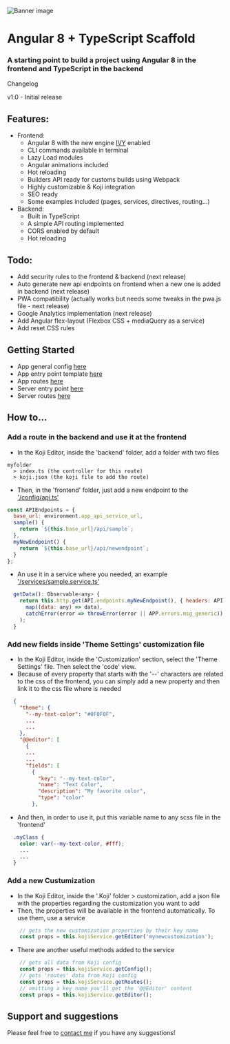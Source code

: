 ![Banner image](https://cdn1.imggmi.com/uploads/2019/6/15/31fa5a47f8863614af591c03dc768ba4-full.png)


# Angular 8 + TypeScript Scaffold

### A starting point to build a project using Angular 8 in the frontend and TypeScript in the backend

Changelog

v1.0 - Initial release


## Features:
- Frontend:
  - Angular 8 with the new engine [IVY](https://blog.angularindepth.com/all-you-need-to-know-about-ivy-the-new-angular-engine-9cde471f42cf) enabled
  - CLI commands available in terminal
  - Lazy Load modules
  - Angular animations included
  - Hot reloading
  - Builders API ready for customs builds using Webpack
  - Highly customizable & Koji integration
  - SEO ready
  - Some examples included (pages, services, directives, routing...)
- Backend:
  - Built in TypeScript
  - A simple API routing implemented
  - CORS enabled by default
  - Hot reloading


## Todo:
- Add security rules to the frontend & backend (next release)
- Auto generate new api endpoints on frontend when a new one is added in backend (next release)
- PWA compatibility (actually works but needs some tweaks in the pwa.js file - next release)
- Google Analytics implementation (next release)
- Add Angular flex-layout (Flexbox CSS + mediaQuery as a service)
- Add reset CSS rules


## Getting Started
- App general config [here](#~/frontend/src/app/config/app.ts)
- App entry point template [here](#~/frontend/src/index.html)
- App routes [here](#~/frontend/src/app/app-routing.module.ts)
- Server entry point [here](#~/backend/index.ts)
- Server routes [here](#~/backend/routes/server.routes.ts)

## How to...

### Add a route in the backend and use it at the frontend
- In the Koji Editor, inside the 'backend' folder, add a folder with two files
```
myfolder 
  > index.ts (the controller for this route)
  > koji.json (the koji file to add the route)
```
- Then, in the 'frontend' folder, just add a new endpoint to the ['/config/api.ts'](#~/frontend/src/app/config/api.ts)
```javascript
const APIEndpoints = {
  base_url: environment.app_api_service_url,
  sample() {
    return `${this.base_url}/api/sample`;
  },
  myNewEndpoint() {
    return `${this.base_url}/api/newendpoint`;
  }
};
```
- An use it in a service where you needed, an example ['/services/sample.service.ts'](#~/frontend/src/app/services/sample.service.ts)
```javascript
  getData(): Observable<any> {
    return this.http.get(API.endpoints.myNewEndpoint(), { headers: API.headers.get() }).pipe(
      map((data: any) => data),
      catchError(error => throwError(error || APP.errors.msg_generic))
    );
  }
```

### Add new fields inside 'Theme Settings' customization file
- In the Koji Editor, inside the 'Customization' section, select the 'Theme Settings' file. Then select the 'code' view.
- Because of every property that starts with the '--' characters are related to the css of the frontend, you can simply add a new property and then link it to the css file where is needed 
```json
  {
    "theme": {
      "--my-text-color": "#0F0F0F",
      ...
      ...
    },
    "@@editor": [
      {
      ...
      ...
      "fields": [
        {
          "key": "--my-text-color",
          "name": "Text Color",
          "description": "My favorite color",
          "type": "color"
        },
```
- And then, in order to use it, put this variable name to any scss file in the 'frontend'
```css
  .myClass {
    color: var(--my-text-color, #fff);
    ...
    ...
  }
```

### Add a new Custumization
- In the Koji Editor, inside the '.Koji' folder > customization, add a json file with the properties regarding the customization you want to add
- Then, the properties will be available in the frontend automatically. To use them, use a service
```javascript
    // gets the new customization properties by their key name
    const props = this.kojiService.getEditor('mynewcustomization');
```
- There are another useful methods added to the service
```javascript
    // gets all data from Koji config
    const props = this.kojiService.getConfig();
    // gets 'routes' data from Koji config
    const props = this.kojiService.getRoutes();
    // omitting a key name you'll get the '@@Editor' content
    const props = this.kojiService.getEditor();
```

## Support and suggestions
Please feel free to [contact me](https://gokoji.com/profile/gtrdev) if you have any suggestions!   
